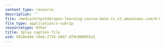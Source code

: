 ```yaml
---
content_type: resource
description: ''
file: /media/https%3A/open-learning-course-data-rc.s3.amazonaws.com/9-04-sensory-systems-fall-2013/5018e44e19e627352847df9c088955a1_g1ka1MXpo3s.srt
file_type: application/x-subrip
resourcetype: Other
title: 3play caption file
uid: 5018e44e-19e6-2735-2847-df9c088955a1
---
```

